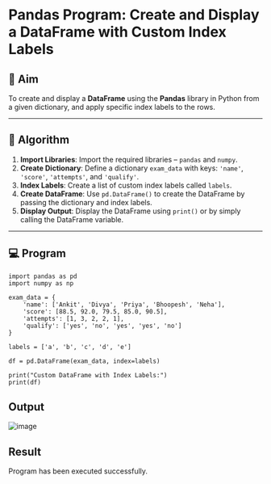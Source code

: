 # Pandas Program: Create and Display a DataFrame with Custom Index Labels

## 🎯 Aim

To create and display a **DataFrame** using the **Pandas** library in Python from a given dictionary, and apply specific index labels to the rows.

---

## 🧠 Algorithm

1. **Import Libraries**: Import the required libraries – `pandas` and `numpy`.
2. **Create Dictionary**: Define a dictionary `exam_data` with keys: `'name'`, `'score'`, `'attempts'`, and `'qualify'`.
3. **Index Labels**: Create a list of custom index labels called `labels`.
4. **Create DataFrame**: Use `pd.DataFrame()` to create the DataFrame by passing the dictionary and index labels.
5. **Display Output**: Display the DataFrame using `print()` or by simply calling the DataFrame variable.

---

## 💻 Program
```
import pandas as pd
import numpy as np

exam_data = {
    'name': ['Ankit', 'Divya', 'Priya', 'Bhoopesh', 'Neha'],
    'score': [88.5, 92.0, 79.5, 85.0, 90.5],
    'attempts': [1, 3, 2, 2, 1],
    'qualify': ['yes', 'no', 'yes', 'yes', 'no']
}

labels = ['a', 'b', 'c', 'd', 'e']

df = pd.DataFrame(exam_data, index=labels)

print("Custom DataFrame with Index Labels:")
print(df)
```
## Output
![image](https://github.com/user-attachments/assets/0376bd24-b04b-48ba-b9e8-ea24e2208d25)

## Result
Program has been executed successfully.
